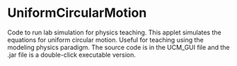 # UniformCircularMotion
Code to run lab simulation for physics teaching. This applet simulates the equations for uniform circular motion. Useful for teaching using the modeling physics paradigm. 
The source code is in the UCM_GUI file and the .jar file is a double-click executable version.
